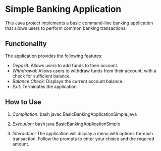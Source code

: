 # Simple Banking Application

This Java project implements a basic command-line banking application that allows users to perform common banking transactions.

## Functionality

The application provides the following features:

*   *Deposit:* Allows users to add funds to their account.
*   *Withdrawal:* Allows users to withdraw funds from their account, with a check for sufficient balance.
*   *Balance Check:* Displays the current account balance.
*   *Exit:* Terminates the application.

## How to Use

1.  *Compilation:*
    bash
    javac BasicBankingApplicationSimple.java
    

2.  *Execution:*
    bash
    java BasicBankingApplicationSimple
    

3.  *Interaction:*
    The application will display a menu with options for each transaction.  Follow the prompts to enter your choice and the required amount.
